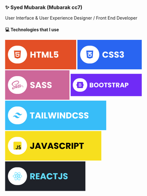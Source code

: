 ### ✨ Syed Mubarak (Mubarak cc7)

User Interface & User Experience Designer / Front End Developer


#### 💻 Technologies that I use

![HTML5](https://raw.githubusercontent.com/iz-syed/iz-syed/main/assets/html.svg) ![CSS3](https://raw.githubusercontent.com/iz-syed/iz-syed/main/assets/css.svg) ![SASS](https://raw.githubusercontent.com/iz-syed/iz-syed/main/assets/sass.svg) ![Bootstrap](https://raw.githubusercontent.com/iz-syed/iz-syed/main/assets/bootstrap.svg) ![TailwindCSS](https://raw.githubusercontent.com/iz-syed/iz-syed/main/assets/tailwind.svg) ![JavaScript](https://raw.githubusercontent.com/iz-syed/iz-syed/main/assets/javascript.svg) ![React](https://raw.githubusercontent.com/iz-syed/iz-syed/main/assets/react.svg)


<!--
**iz-syed/iz-syed** is a ✨ _special_ ✨ repository because its `README.md` (this file) appears on your GitHub profile.

Here are some ideas to get you started:

- 🔭 I’m currently working on ...
- 🌱 I’m currently learning ...
- 👯 I’m looking to collaborate on ...
- 🤔 I’m looking for help with ...
- 💬 Ask me about ...
- 📫 How to reach me: ...
- 😄 Pronouns: ...
- ⚡ Fun fact: ...
-->
